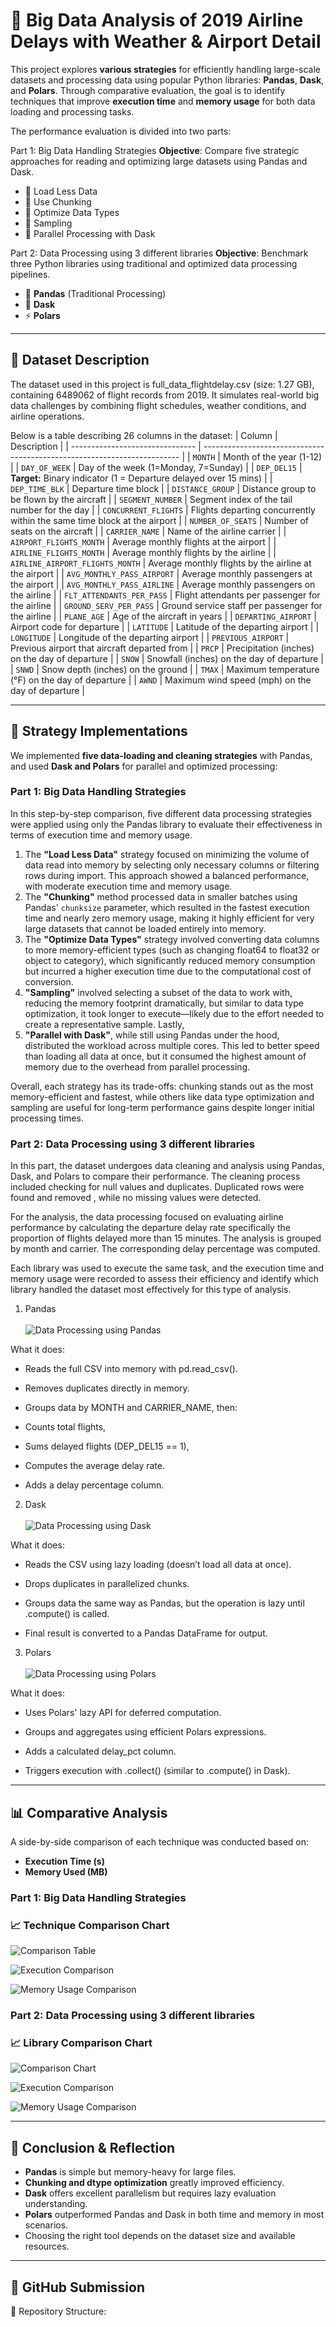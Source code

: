 # 🧠 Big Data Analysis of 2019 Airline Delays with Weather & Airport Detail

This project explores **various strategies** for efficiently handling large-scale datasets and processing data using popular Python libraries: **Pandas**, **Dask**, and **Polars**. Through comparative evaluation, the goal is to identify techniques that improve **execution time** and **memory usage** for both data loading and processing tasks.

The performance evaluation is divided into two parts:

Part 1: Big Data Handling Strategies
**Objective**: Compare five strategic approaches for reading and optimizing large datasets using Pandas and Dask.

- 📌 Load Less Data  
- 📌 Use Chunking  
- 📌 Optimize Data Types  
- 📌 Sampling  
- 📌 Parallel Processing with Dask  

Part 2: Data Processing using 3 different libraries
**Objective**: Benchmark three Python libraries using traditional and optimized data processing pipelines.

- 🐼 **Pandas** (Traditional Processing)  
- 🧵 **Dask**   
- ⚡ **Polars** 
---

## 📂 Dataset Description

The dataset used in this project is full_data_flightdelay.csv (size: 1.27 GB), containing 6489062 of flight records from 2019. It simulates real-world big data challenges by combining flight schedules, weather conditions, and airline operations.

Below is a table describing 26 columns in the dataset:
| Column                          | Description                                                              |
| ------------------------------- | ------------------------------------------------------------------------ |
| `MONTH`                         | Month of the year (1-12)                                                 |
| `DAY_OF_WEEK`                   | Day of the week (1=Monday, 7=Sunday)                                     |
| `DEP_DEL15`                     | **Target:** Binary indicator (1 = Departure delayed over 15 mins)        |
| `DEP_TIME_BLK`                  | Departure time block                                                     |
| `DISTANCE_GROUP`                | Distance group to be flown by the aircraft                               |
| `SEGMENT_NUMBER`                | Segment index of the tail number for the day                             |
| `CONCURRENT_FLIGHTS`            | Flights departing concurrently within the same time block at the airport |
| `NUMBER_OF_SEATS`               | Number of seats on the aircraft                                          |
| `CARRIER_NAME`                  | Name of the airline carrier                                              |
| `AIRPORT_FLIGHTS_MONTH`         | Average monthly flights at the airport                                   |
| `AIRLINE_FLIGHTS_MONTH`         | Average monthly flights by the airline                                   |
| `AIRLINE_AIRPORT_FLIGHTS_MONTH` | Average monthly flights by the airline at the airport                    |
| `AVG_MONTHLY_PASS_AIRPORT`      | Average monthly passengers at the airport                                |
| `AVG_MONTHLY_PASS_AIRLINE`      | Average monthly passengers on the airline                                |
| `FLT_ATTENDANTS_PER_PASS`       | Flight attendants per passenger for the airline                          |
| `GROUND_SERV_PER_PASS`          | Ground service staff per passenger for the airline                       |
| `PLANE_AGE`                     | Age of the aircraft in years                                             |
| `DEPARTING_AIRPORT`             | Airport code for departure                                               |
| `LATITUDE`                      | Latitude of the departing airport                                        |
| `LONGITUDE`                     | Longitude of the departing airport                                       |
| `PREVIOUS_AIRPORT`              | Previous airport that aircraft departed from                                  |
| `PRCP`                          | Precipitation (inches) on the day of departure                           |
| `SNOW`                          | Snowfall (inches) on the day of departure                                |
| `SNWD`                          | Snow depth (inches) on the ground                                        |
| `TMAX`                          | Maximum temperature (°F) on the day of departure                         |
| `AWND`                          | Maximum wind speed (mph) on the day of departure                         |

---

## 🧪 Strategy Implementations

We implemented **five data-loading and cleaning strategies** with Pandas, and used **Dask and Polars** for parallel and optimized processing:

###  Part 1: Big Data Handling Strategies
In this step-by-step comparison, five different data processing strategies were applied using only the Pandas library to evaluate their effectiveness in terms of execution time and memory usage. 

1. The **"Load Less Data"** strategy focused on minimizing the volume of data read into memory by selecting only necessary columns or filtering rows during import. This approach showed a balanced performance, with moderate execution time and memory usage. 
2. The **"Chunking"** method processed data in smaller batches using Pandas' `chunksize` parameter, which resulted in the fastest execution time and nearly zero memory usage, making it highly efficient for very large datasets that cannot be loaded entirely into memory. 
3. The **"Optimize Data Types"** strategy involved converting data columns to more memory-efficient types (such as changing float64 to float32 or object to category), which significantly reduced memory consumption but incurred a higher execution time due to the computational cost of conversion.
4. **"Sampling"** involved selecting a subset of the data to work with, reducing the memory footprint dramatically, but similar to data type optimization, it took longer to execute—likely due to the effort needed to create a representative sample. Lastly,
5. **"Parallel with Dask"**, while still using Pandas under the hood, distributed the workload across multiple cores. This led to better speed than loading all data at once, but it consumed the highest amount of memory due to the overhead from parallel processing.

Overall, each strategy has its trade-offs: chunking stands out as the most memory-efficient and fastest, while others like data type optimization and sampling are useful for long-term performance gains despite longer initial processing times.


### Part 2: Data Processing using 3 different libraries
In this part, the dataset undergoes data cleaning and analysis using Pandas, Dask, and Polars to compare their performance. The cleaning process included checking for null values and duplicates. Duplicated rows were found and removed , while no missing values were detected.

For the analysis, the data processing focused on evaluating airline performance by calculating the departure delay rate specifically the proportion of flights delayed more than 15 minutes. The analysis is grouped by month and carrier. The corresponding delay percentage was computed.

Each library was used to execute the same task, and the execution time and memory usage were recorded to assess their efficiency and identify which library handled the dataset most effectively for this type of analysis.

1. Pandas
<br></br>
![Data Processing using Pandas](./images/Part2_Pandas.png)

What it does:
- Reads the full CSV into memory with pd.read_csv().

- Removes duplicates directly in memory.

- Groups data by MONTH and CARRIER_NAME, then:

- Counts total flights,

- Sums delayed flights (DEP_DEL15 == 1),

- Computes the average delay rate.

- Adds a delay percentage column.

2. Dask
<br></br>
![Data Processing using Dask](./images/Part2_Dask.png)

What it does:
- Reads the CSV using lazy loading (doesn’t load all data at once).

- Drops duplicates in parallelized chunks.

- Groups data the same way as Pandas, but the operation is lazy until .compute() is called.

- Final result is converted to a Pandas DataFrame for output.

3. Polars
<br></br>
![Data Processing using Polars](./images/Part2_Polars.png)

What it does:
- Uses Polars' lazy API for deferred computation.

- Groups and aggregates using efficient Polars expressions.

- Adds a calculated delay_pct column.

- Triggers execution with .collect() (similar to .compute() in Dask).

---

## 📊 Comparative Analysis 

A side-by-side comparison of each technique was conducted based on:

- **Execution Time (s)**
- **Memory Used (MB)**

###  Part 1: Big Data Handling Strategies

### 📈 Technique Comparison Chart
![Comparison Table](./images/Table1.jpg)

![Execution Comparison](./images/Chart1-1.jpg)

![Memory Usage Comparison ](./images/Chart1-2.jpg)


### Part 2: Data Processing using 3 different libraries
### 📈 Library Comparison Chart
![Comparison Chart](./images/Table2.png)

![Execution Comparison](./images/chart2.png)

![Memory Usage Comparison ](./images/chart3.jpg)

---



## 📌 Conclusion & Reflection

- **Pandas** is simple but memory-heavy for large files.
- **Chunking and dtype optimization** greatly improved efficiency.
- **Dask** offers excellent parallelism but requires lazy evaluation understanding.
- **Polars** outperformed Pandas and Dask in both time and memory in most scenarios.
- Choosing the right tool depends on the dataset size and available resources.

---

## 🔗 GitHub Submission

📁 Repository Structure:
